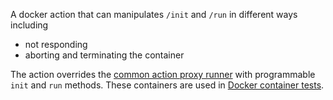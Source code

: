A docker action that can manipulates `/init` and `/run` in different ways including
- not responding
- aborting and terminating the container

The action overrides the [common action proxy runner](../../../core/actionProxy/actionproxy.py) with programmable `init` and `run` methods.
These containers are used in [Docker container tests](../../src/actionContainers/DockerExampleContainerTests.scala).
